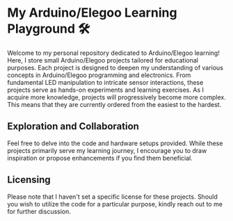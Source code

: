 # My Arduino/Elegoo Learning Playground 🛠️

Welcome to my personal repository dedicated to Arduino/Elegoo learning! Here, I store small Arduino/Elegoo projects tailored for educational purposes. Each project is designed to deepen my understanding of various concepts in Arduino/Elegoo programming and electronics. From fundamental LED manipulation to intricate sensor interactions, these projects serve as hands-on experiments and learning exercises.
As I acquire more knowledge, projects will progressively become more complex. This means that they are currently ordered from the easiest to the hardest.

## Exploration and Collaboration

Feel free to delve into the code and hardware setups provided. While these projects primarily serve my learning journey, I encourage you to draw inspiration or propose enhancements if you find them beneficial.

## Licensing

Please note that I haven't set a specific license for these projects. Should you wish to utilize the code for a particular purpose, kindly reach out to me for further discussion.
